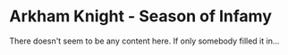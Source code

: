 # Arkham Knight - Season of Infamy

There doesn't seem to be any content here. If only somebody filled it in...